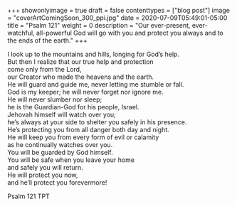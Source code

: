 +++
showonlyimage = true
draft = false
contenttypes = ["blog post"]
image = "coverArtComingSoon_300_ppi.jpg"
date = 2020-07-09T05:49:01-05:00
title = "Psalm 121"
weight = 0
description = "Our ever-present, ever-watchful, all-powerful God will go with you and protect you always and to the ends of the earth."
+++


<div class='bible-text'>I look up to the mountains and hills, longing for God’s help.<br>
But then I realize that our true help and protection<br>
come only from the Lord,<br>
our Creator who made the heavens and the earth.<br>
He will guard and guide me, never letting me stumble or fall.<br>
God is my keeper; he will never forget nor ignore me.<br>
He will never slumber nor sleep;<br>
he is the Guardian-God for his people, Israel.<br>
Jehovah himself will watch over you;<br>
he’s always at your side to shelter you safely in his presence.<br>
He’s protecting you from all danger both day and night.<br>
He will keep you from every form of evil or calamity<br>
as he continually watches over you.<br>
You will be guarded by God himself.<br>
You will be safe when you leave your home<br>
and safely you will return.<br>
He will protect you now,<br>
and he’ll protect you forevermore!
<p class='bible-reference'>Psalm 121 TPT</p>
</div>